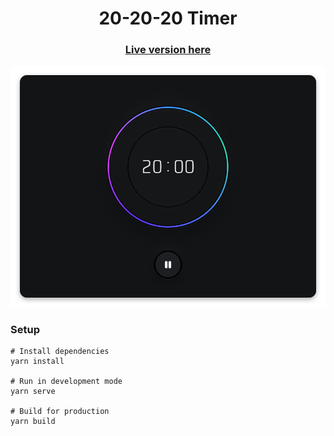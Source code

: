 <div align="center">
  <h1>20-20-20 Timer</h1>

  ### [Live version here](https://samoslag.github.io/20-20-20/)
  
  <img src="https://github.com/samoslag/20-20-20/blob/main/Screenshot.png" alt="Screenshot" />
</div>

### Setup
```
# Install dependencies
yarn install

# Run in development mode
yarn serve

# Build for production
yarn build
```
